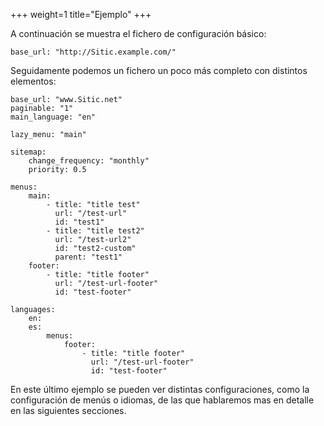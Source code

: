 +++
weight=1
title="Ejemplo"
+++

A continuación se muestra el fichero de configuración básico:

    base_url: "http://Sitic.example.com/"

Seguidamente podemos un fichero un poco más completo con distintos elementos:

    base_url: "www.Sitic.net"
    paginable: "1"
    main_language: "en"

    lazy_menu: "main"

    sitemap:
        change_frequency: "monthly"
        priority: 0.5

    menus:
        main:
            - title: "title test"
              url: "/test-url"
              id: "test1"
            - title: "title test2"
              url: "/test-url2"
              id: "test2-custom"
              parent: "test1"
        footer:
            - title: "title footer"
              url: "/test-url-footer"
              id: "test-footer"

    languages:
        en:
        es:
            menus:
                footer:
                    - title: "title footer"
                      url: "/test-url-footer"
                      id: "test-footer"

En este último ejemplo se pueden ver distintas configuraciones, como la configuración de menús o
idiomas, de las que hablaremos mas en detalle en las siguientes secciones.
